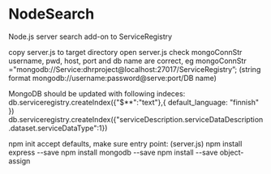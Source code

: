 # NodeSearch
Node.js server search add-on to ServiceRegistry

copy server.js to target directory
open server.js 
check mongoConnStr username, pwd, host, port and db name are correct, 
eg mongoConnStr ="mongodb://Service:dhrproject@localhost:27017/ServiceRegistry”;
(string format mongodb://username:password@serve:port/DB name)

MongoDB should be updated with following indeces:
db.serviceregistry.createIndex({"$**":"text"},{ default_language: "finnish" })
db.serviceregistry.createIndex({"serviceDescription.serviceDataDescription.dataset.serviceDataType":1})

npm init
accept defaults, make sure entry point: (server.js)
npm install express --save
npm install mongodb --save
npm install --save object-assign
